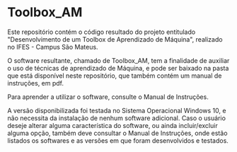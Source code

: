 # Toolbox_AM

Este repositório contém o código resultado do projeto entitulado "Desenvolvimento de um Toolbox de Aprendizado de Máquina", realizado no IFES - Campus São Mateus.
 
O software resultante, chamado de Toolbox_AM, tem a finalidade de auxiliar o uso de técnicas de aprendizado de Máquina, e pode ser baixado na pasta que está disponível neste repositório, que também contém um manual de instruções, em pdf.

Para aprender a utilizar o software, consulte o Manual de Instruções.
 
A versão disponibilizada foi testada no Sistema Operacional Windows 10, e não necessita da instalação de nenhum software adicional. Caso o usuário deseje alterar alguma característica do software, ou ainda incluir/excluir alguma opção, também deve consultar o Manual de Instruções, onde estão listados os softwares e as versões em que foram desenvolvidos e testados.

